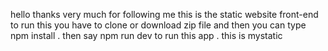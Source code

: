 hello thanks very much for following me  this is the static website front-end to run this  you have to clone or download zip file and then you can type npm install  . 
then say  npm run dev to run this app .
this is mystatic 
